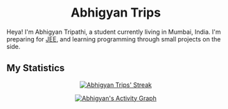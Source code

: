 <h1 align="center"><b>Abhigyan Trips</b></h1>
Heya! I'm Abhigyan Tripathi, a student currently living in Mumbai, India. I'm preparing for 
<a href="https://en.wikipedia.org/wiki/Joint_Entrance_Examination">JEE</a>, 
and learning programming through small projects  on the side.


## My Statistics

<p align="center"><a href="https://github.com/abhigyantrips"><img src="https://github-readme-streak-stats.herokuapp.com/?user=abhigyantrips&theme=gruvbox&ring=c8a06c&fire=c8a06c&currStreakNum=c8a06c&sideNums=e0874f&currStreakLabel=e0874f&sideLabels=e0874f" alt="Abhigyan Trips' Streak" /></a>
</p>

<p align="center">
<a href="https://github.com/abhigyantrips"><img alt="Abhigyan's Activity Graph" src="https://activity-graph.herokuapp.com/graph?username=abhigyantrips&custom_title=Abhigyan%20Trips's%20Contribution%20Graph&theme=gruvbox&bg_color=282828" /></a>
</p>
